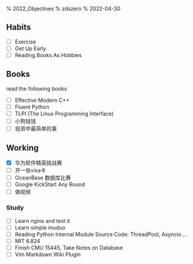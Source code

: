 % 2022_Objectives
% zdszero
% 2022-04-30

## Habits

- [ ] Exercise
- [ ] Get Up Early
- [ ] Reading Books As Hobbies

## Books

read the following books

- [ ] Effective Modern C++
- [ ] Fluent Python
- [ ] TLPI (The Linux Programming Interface)
- [ ] 小狗钱钱
- [ ] 投资中最简单的事

## Working

- [x] 华为软件精英挑战赛
- [ ] 开一张visa卡
- [ ] OceanBase 数据库比赛
- [ ] Google KickStart Any Round
- [ ] 做视频

### Study

- [ ] Learn nginx and test it
- [ ] Learn simple muduo
- [ ] Reading Python Internal Module Source Code: ThreadPool, Asyncio ...
- [ ] MIT 6.824
- [ ] Finish CMU 15445, Take Notes on Database
- [ ] Vim Markdown Wiki Plugin
